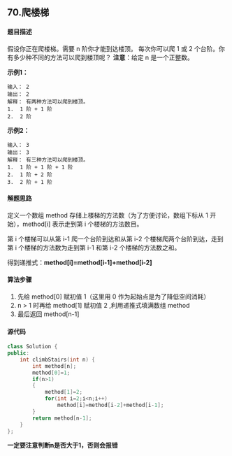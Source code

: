 ## 70.爬楼梯
#### 题目描述
假设你正在爬楼梯。需要 n 阶你才能到达楼顶。
每次你可以爬 1 或 2 个台阶。你有多少种不同的方法可以爬到楼顶呢？
**注意**：给定 n 是一个正整数。

**示例1：**
```
输入： 2
输出： 2
解释： 有两种方法可以爬到楼顶。
1.  1 阶 + 1 阶
2.  2 阶
```
**示例2：**
```
输入： 3
输出： 3
解释： 有三种方法可以爬到楼顶。
1.  1 阶 + 1 阶 + 1 阶
2.  1 阶 + 2 阶
3.  2 阶 + 1 阶
```
#### 解题思路
定义一个数组 method 存储上楼梯的方法数（为了方便讨论，数组下标从 1 开始），method[i] 表示走到第 i 个楼梯的方法数目。

第 i 个楼梯可以从第 i-1 爬一个台阶到达和从第 i-2 个楼梯爬两个台阶到达，走到第 i 个楼梯的方法数为走到第 i-1 和第 i-2 个楼梯的方法数之和。

得到递推式：**method[i]=method[i-1]+method[i-2]**
#### 算法步骤
1. 先给 method[0] 赋初值 1（这里用 0 作为起始点是为了降低空间消耗）
2. n > 1 时再给 method[1] 赋初值 2 ,利用递推式填满数组 method
3. 最后返回 method[n-1]
#### 源代码
```cpp
class Solution {
public:
    int climbStairs(int n) {
        int method[n];
        method[0]=1;
        if(n>1)
        {
            method[1]=2;
            for(int i=2;i<n;i++)
                method[i]=method[i-2]+method[i-1];
        }
        return method[n-1];
    }
};
```
**一定要注意判断n是否大于1，否则会报错**